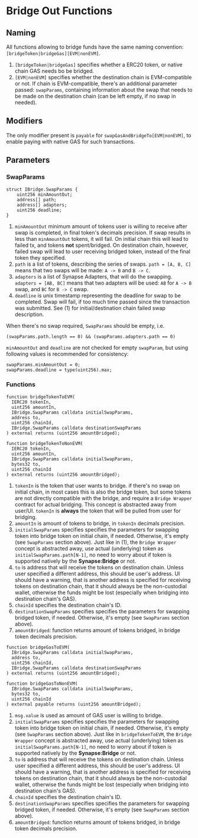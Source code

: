 # Bridge Out Functions

## Naming

All functions allowing to bridge funds have the same naming convention: `[bridgeToken|bridgeGas][EVM|nonEVM]`.

1. `[bridgeToken|bridgeGas]` specifies whether a ERC20 token, or native chain GAS needs bo be bridged.
2. `[EVM|nonEVM]` specifies whether the destination chain is EVM-compatible or not. If chain is EVM-compatible, there's an additional parameter passed: `swapParams`,
   containing information about the swap that needs to be made on the destination chain (can be left empty, if no swap in needed).

## Modifiers

The only modifier present is `payable` for `swapGasAndBridgeTo[EVM|nonEVM]`, to enable paying with native GAS for such transactions.

## Parameters

### SwapParams

```solidity
struct IBridge.SwapParams {
    uint256 minAmountOut;
    address[] path;
    address[] adapters;
    uint256 deadline;
}
```

1. `minAmountOut` minimum amount of tokens user is willing to receive after swap is completed, in final token's decimals precision. If swap results in less than `minAmountOut` tokens, it will fail. On initial chain this will lead to failed tx, and tokens **not** spent/bridged. On destination chain, however, failed swap will lead to user receiving bridged token, instead of the final token they specified.
2. `path` is a list of tokens, describing the series of swaps. `path = [A, B, C]` means that two swaps will be made: `A -> B` and `B -> C`.
3. `adapters` is a list of Synapse Adapters, that will do the swapping. `adapters = [AB, BC]` means that two adapters will be used: `AB` for `A -> B` swap, and `BC` for `B -> C` swap.
4. `deadline` is unix timestamp representing the deadline for swap to be completed. Swap will fail, if too much time passed since the transaction was submitted. See (1) for initial/destination chain failed swap description.

When there's no swap required, `SwapParams` should be empty, i.e.

```solidity
(swapParams.path.length == 0) && (swapParams.adapters.path == 0)
```

`minAmountOut` and `deadline` are not checked for empty `swapParam`, but using following values is recommended for consistency:

```solidity
swapParams.minAmountOut = 0;
swapParams.deadline = type(uint256).max;
```

### Functions

```solidity
function bridgeTokenToEVM(
  IERC20 tokenIn,
  uint256 amountIn,
  IBridge.SwapParams calldata initialSwapParams,
  address to,
  uint256 chainId,
  IBridge.SwapParams calldata destinationSwapParams
) external returns (uint256 amountBridged);

function bridgeTokenToNonEVM(
  IERC20 tokenIn,
  uint256 amountIn,
  IBridge.SwapParams calldata initialSwapParams,
  bytes32 to,
  uint256 chainId
) external returns (uint256 amountBridged);

```

1. `tokenIn` is the token that user wants to bridge. if there's no swap on initial chain, in most cases this is also the bridge token, but some tokens are not directly compatible with the bridge, and require a `Bridge Wrapper` contract for actual bridging. This concept is abstracted away from user/UI. `tokenIn` is **always** the token that will be pulled from user for bridging.
2. `amountIn` is amount of tokens to bridge, in `tokenIn` decimals precision.
3. `initialSwapParams` specifies specifies the parameters for swapping token into bridge token on initial chain, if needed. Otherwise, it's empty (see `SwapParams` section above). Just like in (1), the `Bridge Wrapper` concept is abstracted away, use actual (underlying) token as `initialSwapParams.path[N-1]`, no need to worry about if token is supported natively by the **Synapse:Bridge** or not.
4. `to` is address that will receive the tokens on destination chain. Unless user specified a different address, this should be user's address. UI should have a warning, that is another address is specified for receiving tokens on destination chain, that it should always be the non-custodial wallet, otherwise the funds might be lost (especially when bridging into destination chain's GAS).
5. `chainId` specifies the destination chain's ID.
6. `destinationSwapParams` specifies specifies the parameters for swapping bridged token, if needed. Otherwise, it's empty (see `SwapParams` section above).
7. `amountBridged`: function returns amount of tokens bridged, in bridge token decimals precision.

```solidity
function bridgeGasToEVM(
  IBridge.SwapParams calldata initialSwapParams,
  address to,
  uint256 chainId,
  IBridge.SwapParams calldata destinationSwapParams
) external returns (uint256 amountBridged);

function bridgeGasToNonEVM(
  IBridge.SwapParams calldata initialSwapParams,
  bytes32 to,
  uint256 chainId
) external payable returns (uint256 amountBridged);

```

1. `msg.value` is used as amount of GAS user is willing to bridge.
2. `initialSwapParams` specifies specifies the parameters for swapping token into bridge token on initial chain, if needed. Otherwise, it's empty (see `SwapParams` section above). Just like in `bridgeTokenToEVM`, the `Bridge Wrapper` concept is abstracted away, use actual (underlying) token as `initialSwapParams.path[N-1]`, no need to worry about if token is supported natively by the **Synapse:Bridge** or not.
3. `to` is address that will receive the tokens on destination chain. Unless user specified a different address, this should be user's address. UI should have a warning, that is another address is specified for receiving tokens on destination chain, that it should always be the non-custodial wallet, otherwise the funds might be lost (especially when bridging into destination chain's GAS).
4. `chainId` specifies the destination chain's ID.
5. `destinationSwapParams` specifies specifies the parameters for swapping bridged token, if needed. Otherwise, it's empty (see `SwapParams` section above).
6. `amountBridged`: function returns amount of tokens bridged, in bridge token decimals precision.
